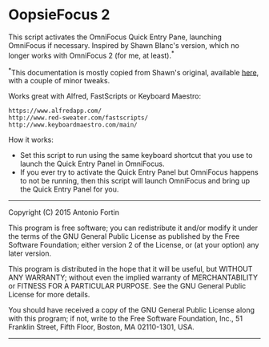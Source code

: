 # OopsieFocus 2

This script activates the OmniFocus Quick Entry Pane, launching OmniFocus if necessary. Inspired by Shawn Blanc's version, which no longer works with OmniFocus 2 (for me, at least).<sup>\*</sup>

<sup>\*</sup>This documentation is mostly copied from Shawn's original, available [here](http://shawnblanc.net/2011/06/oopsiefocus/), with a couple of minor tweaks.
Works great with Alfred, FastScripts or Keyboard Maestro:

	https://www.alfredapp.com/	http://www.red-sweater.com/fastscripts/	http://www.keyboardmaestro.com/main/
	
How it works:

- Set this script to run using the same keyboard shortcut that you use to launch the Quick Entry Panel in OmniFocus. 
- If you ever try to activate the Quick Entry Panel but OmniFocus happens to not be running, then this script will launch OmniFocus and bring up the Quick Entry Panel for you.

---Copyright (C) 2015 Antonio Fortin

This program is free software; you can redistribute it and/or
modify it under the terms of the GNU General Public License
as published by the Free Software Foundation; either version 2
of the License, or (at your option) any later version.

This program is distributed in the hope that it will be useful,
but WITHOUT ANY WARRANTY; without even the implied warranty of
MERCHANTABILITY or FITNESS FOR A PARTICULAR PURPOSE.  See the
GNU General Public License for more details.

You should have received a copy of the GNU General Public License
along with this program; if not, write to the Free Software
Foundation, Inc., 51 Franklin Street, Fifth Floor, Boston, MA  02110-1301, USA.

---
